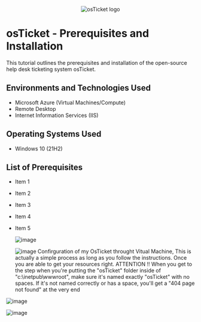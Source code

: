 <p align="center">
<img src="https://i.imgur.com/Clzj7Xs.png" alt="osTicket logo"/>
</p>

<h1>osTicket - Prerequisites and Installation</h1>
This tutorial outlines the prerequisites and installation of the open-source help desk ticketing system osTicket.<br />


<h2>Environments and Technologies Used</h2>

- Microsoft Azure (Virtual Machines/Compute)
- Remote Desktop
- Internet Information Services (IIS)

<h2>Operating Systems Used </h2>

- Windows 10</b> (21H2)

<h2>List of Prerequisites</h2>

- Item 1
- Item 2
- Item 3
- Item 4
- Item 5

  ![image](https://github.com/Olasamuel247/osticket-prereqs/assets/167222420/abe98957-d6c7-4fb3-b3f8-77990fb81920)

  ![image](https://github.com/Olasamuel247/osticket-prereqs/assets/167222420/c7b4897d-0c5b-45cd-82b3-f9f005fdcf42)
Confirguration of my OsTicket throught Vitual Machine, This is actually a simple process as long as you follow the instructions.
  Once you are able to get your resources right.
   ATTENTION !! When you get to the step when you're putting the "osTicket" folder inside of "c:\inetpub\wwwroot", make sure it's named exactly "osTicket" with no spaces. If it's not named correctly or has a space, you'll get a "404 page not found" at the very end 




![image](https://github.com/Olasamuel247/osticket-prereqs/assets/167222420/745196a8-3273-4765-ba01-4295ec60f2de)



![image](https://github.com/Olasamuel247/osticket-prereqs/assets/167222420/639d17bf-0852-4c1d-bea1-4665fcab274f)

